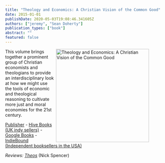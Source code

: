 ```yaml
---
title: "Theology and Economics: A Christian Vision of the Common Good"
date: 2015-01-01
publishDate: 2020-05-03T19:08:46.341605Z
authors: ["jeremy", "Sean Doherty"]
publication_types: ["book"]
abstract: ""
featured: false
---
```


<p><figure><img class="econbook" src="http://jeremykidwell.info/images/theology_and_economics-medium.jpg" align="right" width=300px alt="Theology and Economics: A Christian Vision of the Common Good"></figure> This volume brings together a prominent group of Christian economists and theologians to provide an interdisciplinary look at how we might use the tools of economic and theological reasoning to cultivate more just and moral economies for the 21st century.

<a href="http://www.palgrave.com/gb/book/9781137552235">Publisher</a> - <a href="http://www.hive.co.uk/Product/Jeremy-Kidwell/Theology-and-Economics--A-Christian-Vision-of-the-Common-Good/17570373">Hive Books (UK indy sellers)</a> - <a href="https://books.google.co.uk/books?id=JMOhCgAAQBAJ&printsec=frontcover&source=gbs_ge_summary_r&cad=0#v=onepage&q&f=false">Google Books</a> - <a href="http://www.indiebound.org/book/9781472476517">IndieBound (Independent booksellers in the USA) </a>

<em>Reviews:</em> <a href="http://www.theosthinktank.co.uk/comment/2016/03/17/theology-and-economics"><em>Theos</em></a> (Nick Spencer) <br /> <br /></p>